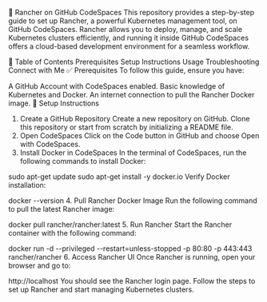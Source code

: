 🚀 Rancher on GitHub CodeSpaces
This repository provides a step-by-step guide to set up Rancher, a powerful Kubernetes management tool, on GitHub CodeSpaces. Rancher allows you to deploy, manage, and scale Kubernetes clusters efficiently, and running it inside GitHub CodeSpaces offers a cloud-based development environment for a seamless workflow.

📖 Table of Contents
Prerequisites
Setup Instructions
Usage
Troubleshooting
Connect with Me
✅ Prerequisites
To follow this guide, ensure you have:

A GitHub Account with CodeSpaces enabled.
Basic knowledge of Kubernetes and Docker.
An internet connection to pull the Rancher Docker image.
🚀 Setup Instructions
1. Create a GitHub Repository
Create a new repository on GitHub.
Clone this repository or start from scratch by initializing a README file.
2. Open CodeSpaces
Click on the Code button in GitHub and choose Open with CodeSpaces.
3. Install Docker in CodeSpaces
In the terminal of CodeSpaces, run the following commands to install Docker:

sudo apt-get update
sudo apt-get install -y docker.io
Verify Docker installation:

docker --version
4. Pull Rancher Docker Image
Run the following command to pull the latest Rancher image:

docker pull rancher/rancher:latest
5. Run Rancher
Start the Rancher container with the following command:

docker run -d --privileged --restart=unless-stopped -p 80:80 -p 443:443 rancher/rancher
6. Access Rancher UI
Once Rancher is running, open your browser and go to:

http://localhost
You should see the Rancher login page. Follow the steps to set up Rancher and start managing Kubernetes clusters.
